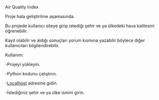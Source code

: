 Air Quality Index

Proje hala geliştirilme aşamasında.

Bu projede kullanıcı siteye girip istediği şehir ve ya ülkedeki hava kalitesini öğrenebilir.

Kayıt olabilir ve aldığı sonuçları yorum kısmına yazabilir böylece diğer kullanıcıları bilgilendirebilir.

Kullanım:

-Projeyi yükleyin.

-Python kodunu çalıştırın.

-[Localhost](http://127.0.0.1:5000/) adresine gidin.

-İstediğiniz şehir ve ya ülke ismini girin.
